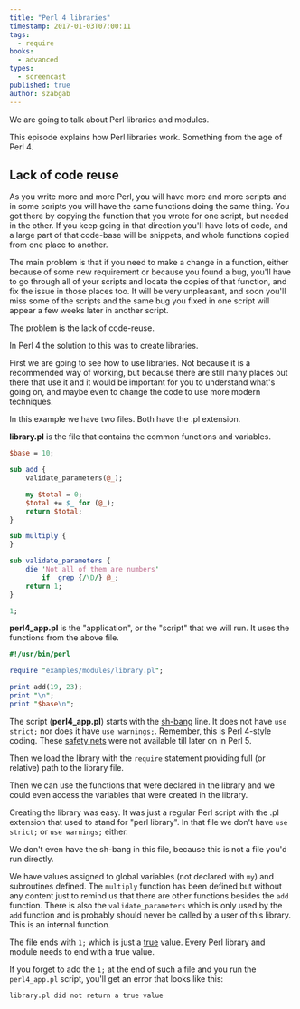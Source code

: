 ```yaml
---
title: "Perl 4 libraries"
timestamp: 2017-01-03T07:00:11
tags:
  - require
books:
  - advanced
types:
  - screencast
published: true
author: szabgab
---
```



We are going to talk about Perl libraries and modules.

This episode explains how Perl libraries work. Something from the age of Perl 4.


<slidecast file="advanced-perl/libraries-and-modules/perl4-libraries" youtube="ehcarfOHgEg" />

## Lack of code reuse

As you write more and more Perl, you will have more and more scripts and in some scripts you
will have the same functions doing the same thing. You got there by copying the function that you wrote for
one script, but needed in the other. If you keep going in that direction you'll have lots of code, and a large part
of that code-base will be snippets, and whole functions copied from one place to another.

The main problem is that if you need to make a change in a function, either because of some new requirement
or because you found a bug, you'll have to go through all of your scripts and locate the copies of that function,
and fix the issue in those places too. It will be very unpleasant, and soon you'll miss some of the
scripts and the same bug you fixed in one script will appear a few weeks later in another script.

The problem is the lack of code-reuse.

In Perl 4 the solution to this was to create libraries.

First we are going to see how to use libraries. Not because it is a recommended way of working, but because
there are still many places out there that use it and it would be important for you to understand what's
going on, and maybe even to change the code to use more modern techniques.


In this example we have two files. Both have the .pl extension.

<b>library.pl</b> is the file that contains the common functions and variables.

```perl
$base = 10;

sub add {
    validate_parameters(@_);

    my $total = 0;
    $total += $_ for (@_);
    return $total;
}

sub multiply {
}

sub validate_parameters {
    die 'Not all of them are numbers'
        if  grep {/\D/} @_;
    return 1;
}

1;
```

<b>perl4_app.pl</b> is the "application", or the "script" that we will run. It uses the functions from the above file.

```perl
#!/usr/bin/perl

require "examples/modules/library.pl";

print add(19, 23);
print "\n";
print "$base\n";
```


The script (<b>perl4_app.pl</b>) starts with the [sh-bang](/hashbang) line. It does not have `use strict;` nor does it
have `use warnings;`. Remember, this is Perl 4-style coding. These [safety nets](/installing-perl-and-getting-started)
were not available till later on in Perl 5.

Then we load the library with the `require` statement providing full (or relative) path to the library file.

Then we can use the functions that were declared in the library and we could even access the variables that were created in the library.

Creating the library was easy. It was just a regular Perl script with the .pl extension that used to stand for "perl library".
In that file we don't have `use strict;` or `use warnings;` either.

We don't even have the sh-bang in this file, because this is not a file you'd run directly.

We have values assigned to global variables (not declared with `my`) and subroutines defined. The `multiply` function
has been defined but without any content just to remind us that there are other functions besides the `add` function.
There is also the `validate_parameters` which is only used by the `add` function and is probably should never be called
by a user of this library. This is an internal function.

The file ends with `1;` which is just a [true](/boolean-values-in-perl) value. Every Perl library and module needs
to end with a true value.

If you forget to add the `1;` at the end of such a file and you run the `perl4_app.pl` script, you'll get an error that
looks like this:

```
library.pl did not return a true value
```


